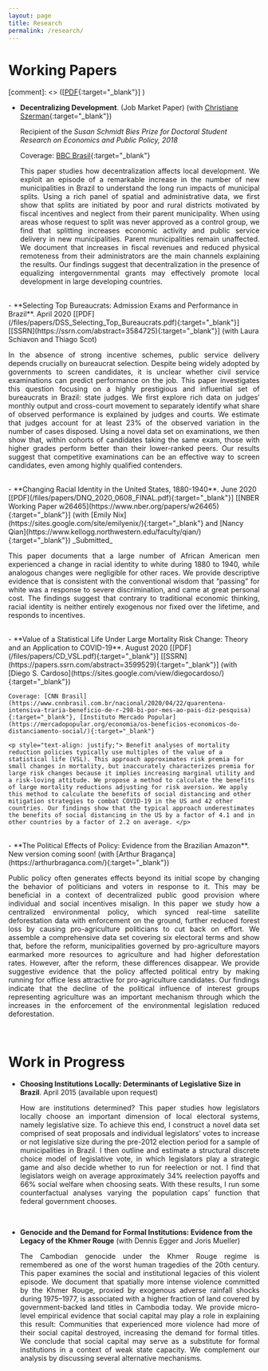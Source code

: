 ```yaml
---
layout: page
title: Research
permalink: /research/
---
```


# Working Papers

[comment]: <> ([[PDF](/files/papers/Dahis_JMP.pdf){:target="_blank"}] )

- **Decentralizing Development**. (Job Market Paper) (with [Christiane Szerman](https://scholar.princeton.edu/cszerman/bio){:target="_blank"})

    Recipient of the _Susan Schmidt Bies Prize for Doctoral Student Research on Economics and Public Policy, 2018_
    
    Coverage: [BBC Brasil](https://www.bbc.com/portuguese/brasil-50402258){:target="_blank"}

   <p style="text-align: justify;"> This paper studies how decentralization affects local development. We exploit an episode of a remarkable increase in the number of new municipalities in Brazil to understand the long run impacts of municipal splits. Using a rich panel of spatial and administrative data, we first show that splits are initiated by poor and rural districts motivated by fiscal incentives and neglect from their parent municipality. When using areas whose request to split was never approved as a control group, we find that splitting increases economic activity and public service delivery in new municipalities. Parent municipalities remain unaffected. We document that increases in fiscal revenues and reduced physical remoteness from their administrators are the main channels explaining the results. Our findings suggest that decentralization in the presence of equalizing intergovernmental grants may effectively promote local development in large developing countries. </p>

<br>
- **Selecting Top Bureaucrats: Admission Exams and Performance in Brazil**. April 2020 [[PDF](/files/papers/DSS_Selecting_Top_Bureaucrats.pdf){:target="_blank"}] [[SSRN](https://ssrn.com/abstract=3584725){:target="_blank"}] (with Laura Schiavon and Thiago Scot)

   <p style="text-align: justify;"> In the absence of strong incentive schemes, public service delivery depends crucially on bureaucrat selection. Despite being widely adopted by governments to screen candidates, it is unclear whether civil service examinations can predict performance on the job. This paper investigates this question focusing on a highly prestigious and influential set of bureaucrats in Brazil: state judges. We first explore rich data on judges’ monthly output and cross-court movement to separately identify what share of observed performance is explained by judges and courts. We estimate that judges account for at least 23% of the observed variation in the number of cases disposed. Using a novel data set on examinations, we then show that, within cohorts of candidates taking the same exam, those with higher grades perform better than their lower-ranked peers. Our results suggest that competitive examinations can be an effective way to screen candidates, even among highly qualified contenders. </p>

<br>
- **Changing Racial Identity in the United States, 1880-1940**. June 2020 [[PDF](/files/papers/DNQ_2020_0608_FINAL.pdf){:target="_blank"}] [[NBER Working Paper w26465](https://www.nber.org/papers/w26465){:target="_blank"}] (with [Emily Nix](https://sites.google.com/site/emilyenix/){:target="_blank"} and [Nancy Qian](https://www.kellogg.northwestern.edu/faculty/qian/){:target="_blank"}) _Submitted_

   <p style="text-align: justify;"> This paper documents that a large number of African American men experienced a change in racial identity to white during 1880 to 1940, while analogous changes were negligible for other races. We provide descriptive evidence that is consistent with the conventional wisdom that “passing” for white was a response to severe discrimination, and came at great personal cost. The findings suggest that contrary to traditional economic thinking, racial identity is neither entirely exogenous nor fixed over the lifetime, and responds to incentives. </p>

<br>
- **Value of a Statistical Life Under Large Mortality Risk Change: Theory and an Application to COVID-19**. August 2020 [[PDF](/files/papers/CD_VSL.pdf){:target="_blank"}] [[SSRN](https://papers.ssrn.com/abstract=3599529){:target="_blank"}] (with [Diego S. Cardoso](https://sites.google.com/view/diegocardoso/){:target="_blank"})
    
    Coverage: [CNN Brasil](https://www.cnnbrasil.com.br/nacional/2020/04/22/quarentena-intensiva-traria-beneficio-de-r-298-bi-por-mes-ao-pais-diz-pesquisa){:target="_blank"}, [Instituto Mercado Popular](https://mercadopopular.org/economia/os-beneficios-economicos-do-distanciamento-social/){:target="_blank"}
    
    <p style="text-align: justify;"> Benefit analyses of mortality reduction policies typically use multiples of the value of a statistical life (VSL). This approach approximates risk premia for small changes in mortality, but inaccurately characterizes premia for large risk changes because it implies increasing marginal utility and a risk-loving attitude. We propose a method to calculate the benefits of large mortality reductions adjusting for risk aversion. We apply this method to calculate the benefits of social distancing and other mitigation strategies to combat COVID-19 in the US and 42 other countries. Our findings show that the typical approach underestimates the benefits of social distancing in the US by a factor of 4.1 and in other countries by a factor of 2.2 on average. </p>

<br>
- **The Political Effects of Policy: Evidence from the Brazilian Amazon**. New version coming soon! (with [Arthur Bragança](https://arthurbraganca.com/){:target="_blank"})

   <p style="text-align: justify;"> Public policy often generates effects beyond its initial scope by changing the behavior of politicians and voters in response to it. This may be beneficial in a context of decentralized public good provision where individual and social incentives misalign. In this paper we study how a centralized environmental policy, which synced real-time satellite deforestation data with enforcement on the ground, further reduced forest loss by causing pro-agriculture politicians to cut back on effort. We assemble a comprehensive data set covering six electoral terms and show that, before the reform, municipalities governed by pro-agriculture mayors earmarked more resources to agriculture and had higher deforestation rates. However, after the reform, these differences disappear. We provide suggestive evidence that the policy affected political entry by making running for office less attractive for pro-agriculture candidates. Our findings indicate that the decline of the political influence of interest groups representing agriculture was an important mechanism through which the increases in the enforcement of the environmental legislation reduced deforestation. </p>

<br>

# Work in Progress

- **Choosing Institutions Locally: Determinants of Legislative Size in Brazil**. April 2015 (available upon request)

   <p style="text-align: justify;"> How are institutions determined? This paper studies how legislators locally choose an important dimension of local electoral systems, namely legislative size. To achieve this end, I construct a novel data set comprised of seat proposals and individual legislators’ votes to increase or not legislative size during the pre-2012 election period for a sample of municipalities in Brazil. I then outline and estimate a structural discrete choice model of legislative vote, in which legislators play a strategic game and also decide whether to run for reelection or not. I find that legislators weigh on average approximately 34% reelection payoffs and 66% social welfare when choosing seats. With these results, I run some counterfactual analyses varying the population caps’ function that federal government chooses. </p>

<br>

- **Genocide and the Demand for Formal Institutions: Evidence from the Legacy of the Khmer Rouge** (with Dennis Egger and Joris Mueller)

   <p style="text-align: justify;"> The Cambodian genocide under the Khmer Rouge regime is remembered as one of the worst human tragedies of the 20th century. This paper examines the social and institutional legacies of this violent episode. We document that spatially more intense violence committed by the Khmer Rouge, proxied by exogenous adverse rainfall shocks during 1975–1977, is associated with a higher fraction of land covered by government-backed land titles in Cambodia today. We provide micro-level empirical evidence that social capital may play a role in explaining this result: Communities that experienced more violence had more of their social capital destroyed, increasing the demand for formal titles. We conclude that social capital may serve as a substitute for formal institutions in a context of weak state capacity. We complement our analysis by discussing several alternative mechanisms. </p>


